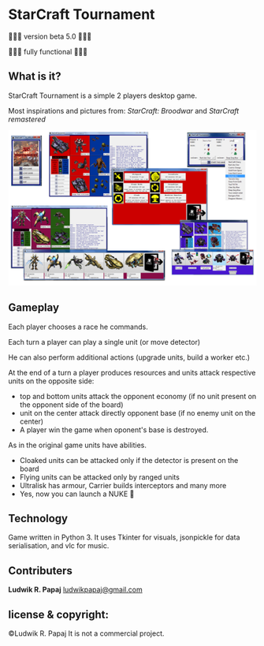 # StarCraft Tournament 
:rocket::rocket::rocket: version beta 5.0 :rocket::rocket::rocket:

:rocket::rocket::rocket: fully functional :rocket::rocket::rocket:

## What is it?
StarCraft Tournament is a simple 2 players desktop game.

Most inspirations and pictures from: *StarCraft: Broodwar* and *StarCraft remastered*

![GitHub Logo](SCT_photo.png)

## Gameplay
Each player chooses a race he commands.

Each turn a player can play a single unit (or move detector)

He can  also perform additional actions (upgrade units, build a worker etc.)

At the end of a turn a player produces resources and units attack respective units on the opposite side:
 * top and bottom units attack the opponent economy (if no unit present on  the opponent side of the board)
 * unit on the center attack directly opponent base (if no enemy unit on the center)
 * A player win the game when oponent's base is destroyed.
 
As in the original game units have abilities. 
 * Cloaked units can be attacked only if the detector is present on the board
 * Flying units can be attacked only by ranged units
 * Ultralisk has armour, Carrier builds interceptors and many more
 * Yes, now you can launch a NUKE  :rocket:  

## Technology
Game written in Python 3.
It uses Tkinter for visuals, jsonpickle for data serialisation, and vlc for music.

## Contributers
**Ludwik R. Papaj** <ludwikpapaj@gmail.com>

## license & copyright:
©Ludwik R. Papaj
It is  not a commercial project.





